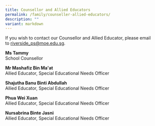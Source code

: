 ```yaml
---
title: Counsellor and Allied Educators
permalink: /family/counseller-allied-educators/
description: ""
variant: markdown
---
```

If you wish to contact our Counsellor and Allied Educator, please email to [riverside\_ps@moe.edu.sg](mailto:riverside_ps@moe.edu.sg).

**Ms Tammy**  
School Counsellor

**Mr Mashafiz Bin Ma'at**  
Allied Educator, Special Educational Needs Officer

**Shajutha Banu Binti Abdullah**  
Allied Educator, Special Educational Needs Officer

**Phua Wei Xuan**  
Allied Educator, Special Educational Needs Officer

**Nursabrina Binte Jasni**  
Allied Educator, Special Educational Needs Officer